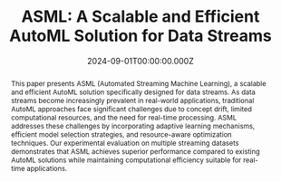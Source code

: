 ---
title: "ASML: A Scalable and Efficient AutoML Solution for Data Streams"
publication_types:
  - "1"
authors:
  - Nilesh Verma
  - Albert Bifet
  - Bernhard Pfahringer
  - Maroua Bahri
publication: "AutoML 2024 - International Conference on Automated Machine Learning"
publication_short: "AutoML 2024"
abstract: "This paper presents ASML (Automated Streaming Machine Learning), a scalable and efficient AutoML solution specifically designed for data streams. As data streams become increasingly prevalent in real-world applications, traditional AutoML approaches face significant challenges due to concept drift, limited computational resources, and the need for real-time processing. ASML addresses these challenges by incorporating adaptive learning mechanisms, efficient model selection strategies, and resource-aware optimization techniques. Our experimental evaluation on multiple streaming datasets demonstrates that ASML achieves superior performance compared to existing AutoML solutions while maintaining computational efficiency suitable for real-time applications."
doi: ""
draft: false
featured: true
image:
  filename: ""
  focal_point: ""
  preview_only: false
summary: "A novel AutoML solution designed specifically for data streams, addressing challenges of concept drift and real-time processing requirements."
date: 2024-09-01T00:00:00.000Z
links:
- name: Conference
  url: https://2024.automl.cc/
---